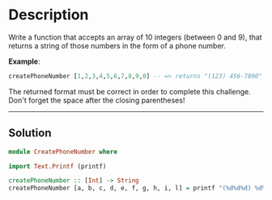 # Description

Write a function that accepts an array of 10 integers (between 0 and 9), that returns a string of those numbers in the form of a phone number.

**Example**:

```hs
createPhoneNumber [1,2,3,4,5,6,7,8,9,0] -- => returns "(123) 456-7890"
```

The returned format must be correct in order to complete this challenge.
Don't forget the space after the closing parentheses!

---

## Solution

```hs
module CreatePhoneNumber where

import Text.Printf (printf)

createPhoneNumber :: [Int] -> String
createPhoneNumber [a, b, c, d, e, f, g, h, i, l] = printf "(%d%d%d) %d%d%d-%d%d%d%d" a b c d e f g h i l
```
